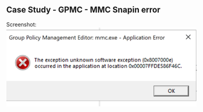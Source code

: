 ## Case Study - GPMC - MMC Snapin error

Screenshot: 
![MMC Snap-in Crash](./screenshots/mmc-snapin-crash.png)
